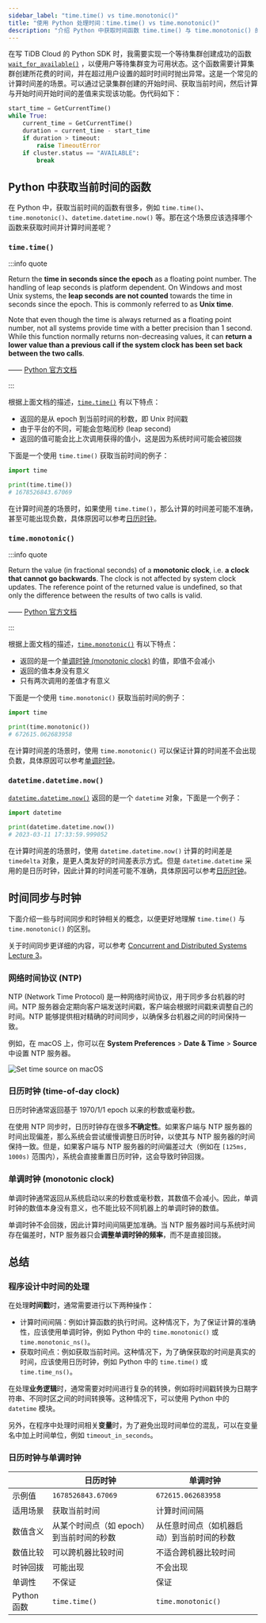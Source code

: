 ```yaml
---
sidebar_label: "time.time() vs time.monotonic()"
title: "使用 Python 处理时间：time.time() vs time.monotonic()"
description: "介绍 Python 中获取时间函数 time.time() 与 time.monotonic() 的区别，以及时间同步与时钟的相关概念。"
---
```


在写 TiDB Cloud 的 Python SDK 时，我需要实现一个等待集群创建成功的函数 [`wait_for_available()`](https://github.com/Oreoxmt/tidbcloudy/blob/6ecac49ce60e47872b573f3619b7097a5c18f5c0/tidbcloudy/cluster.py#L56-L70)
，以便用户等待集群变为可用状态。这个函数需要计算集群创建所花费的时间，并在超过用户设置的超时时间时抛出异常。这是一个常见的计算时间差的场景。可以通过记录集群创建的开始时间、获取当前时间，然后计算与开始时间开始时间的差值来实现该功能。伪代码如下：

```python
start_time = GetCurrentTime()
while True:
    current_time = GetCurrentTime()
    duration = current_time - start_time
    if duration > timeout:
        raise TimeoutError
    if cluster.status == "AVAILABLE":
        break
```

<!--truncate-->

## Python 中获取当前时间的函数

在 Python 中，获取当前时间的函数有很多，例如 `time.time()`、`time.monotonic()`、`datetime.datetime.now()` 等。那在这个场景应该选择哪个函数来获取时间并计算时间差呢？

### `time.time()`

:::info quote

Return the **time in seconds since the epoch** as a floating point number. The handling of leap seconds is platform dependent. On Windows and most Unix systems, the **leap seconds are not counted** towards the time in seconds since the epoch. This is commonly referred to as **Unix time**.

Note that even though the time is always returned as a floating point number, not all systems provide time with a better precision than 1 second. While this function normally returns non-decreasing values, it can **return a lower value than a previous call if the system clock has been set back between the two calls**.

—— [Python 官方文档](https://docs.python.org/3/library/time.html#time.time)

:::

根据上面文档的描述，[`time.time()`](https://docs.python.org/3/library/time.html#time.time) 有以下特点：

- 返回的是从 epoch 到当前时间的秒数，即 Unix 时间戳
- 由于平台的不同，可能会忽略闰秒 (leap second)
- 返回的值可能会比上次调用获得的值小，这是因为系统时间可能会被回拨

下面是一个使用 `time.time()` 获取当前时间的例子：

```python
import time

print(time.time())
# 1678526843.67069
```

<codapi-snippet sandbox="python" editor="basic" init-delay="500">
</codapi-snippet>

在计算时间差的场景时，如果使用 `time.time()`，那么计算的时间差可能不准确，甚至可能出现负数，具体原因可以参考[日历时钟](#日历时钟-time-of-day-clock)。

### `time.monotonic()`

:::info quote

Return the value (in fractional seconds) of a **monotonic clock**, i.e. **a clock that cannot go backwards**. The clock is not affected by system clock updates. The reference point of the returned value is undefined, so that only the difference between the results of two calls is valid.

—— [Python 官方文档](https://docs.python.org/3/library/time.html#time.monotonic)

:::

根据上面文档的描述，[`time.monotonic()`](https://docs.python.org/3/library/time.html#time.monotonic) 有以下特点：

- 返回的是一个[单调时钟 (monotonic clock)](#单调时钟-monotonic-clock) 的值，即值不会减小
- 返回的值本身没有意义
- 只有两次调用的差值才有意义

下面是一个使用 `time.monotonic()` 获取当前时间的例子：

```python
import time

print(time.monotonic())
# 672615.062683958
```

<codapi-snippet sandbox="python" editor="basic" init-delay="500">
</codapi-snippet>

在计算时间差的场景时，使用 `time.monotonic()` 可以保证计算的时间差不会出现负数，具体原因可以参考[单调时钟](#单调时钟-monotonic-clock)。

### `datetime.datetime.now()`

[`datetime.datetime.now()`](https://docs.python.org/3/library/datetime.html#datetime.datetime.now) 返回的是一个 `datetime` 对象，下面是一个例子：

```python
import datetime

print(datetime.datetime.now())
# 2023-03-11 17:33:59.999052
```

<codapi-snippet sandbox="python" editor="basic" init-delay="500">
</codapi-snippet>

在计算时间差的场景时，使用 `datetime.datetime.now()` 计算的时间差是 `timedelta` 对象，是更人类友好的时间差表示方式。但是 `datetime.datetime` 采用的是日历时钟，因此计算的时间差可能不准确，具体原因可以参考[日历时钟](#日历时钟-time-of-day-clock)。

## 时间同步与时钟

下面介绍一些与时间同步和时钟相关的概念，以便更好地理解 `time.time()` 与 `time.monotonic()` 的区别。

关于时间同步更详细的内容，可以参考 [Concurrent and Distributed Systems Lecture 3](https://www.cl.cam.ac.uk/teaching/2122/ConcDisSys/)。

### 网络时间协议 (NTP)

NTP (Network Time Protocol) 是一种网络时间协议，用于同步多台机器的时间。NTP 服务器会定期向客户端发送时间戳，客户端会根据时间戳来调整自己的时间。NTP 能够提供相对精确的时间同步，以确保多台机器之间的时间保持一致。

例如，在 macOS 上，你可以在 **System Preferences** > **Date & Time** > **Source** 中设置 NTP 服务器。

![Set time source on macOS](/img/macos-set-time-source.png)

### 日历时钟 (time-of-day clock)

日历时钟通常返回基于 1970/1/1 epoch 以来的秒数或毫秒数。

在使用 NTP 同步时，日历时钟存在很多**不确定性**。如果客户端与 NTP 服务器的时间出现偏差，那么系统会尝试缓慢调整日历时钟，以使其与 NTP 服务器的时间保持一致。但是，如果客户端与 NTP 服务器的时间偏差过大（例如在 `[125ms, 1000s)` 范围内），系统会直接重置日历时钟，这会导致时钟回拨。

### 单调时钟 (monotonic clock)

单调时钟通常返回从系统启动以来的秒数或毫秒数，其数值不会减小。因此，单调时钟的数值本身没有意义，也不能比较不同机器上的单调时钟的数值。

单调时钟不会回拨，因此计算时间间隔更加准确。当 NTP 服务器时间与系统时间存在偏差时，NTP 服务器只会**调整单调时钟的频率**，而不是直接回拨。

## 总结

### 程序设计中时间的处理

在处理**时间戳**时，通常需要进行以下两种操作：

- 计算时间间隔：例如计算函数的执行时间。这种情况下，为了保证计算的准确性，应该使用单调时钟，例如 Python 中的 `time.monotonic()` 或 `time.monotonic_ns()`。
- 获取时间点：例如获取当前时间。这种情况下，为了确保获取的时间是真实的时间，应该使用日历时钟，例如 Python 中的 `time.time()` 或 `time.time_ns()`。

在处理**业务逻辑**时，通常需要对时间进行复杂的转换，例如将时间戳转换为日期字符串、不同时区之间的时间转换等。这种情况下，可以使用 Python 中的 `datetime` 模块。

另外，在程序中处理时间相关**变量**时，为了避免出现时间单位的混乱，可以在变量名中加上时间单位，例如 `timeout_in_seconds`。

### 日历时钟与单调时钟

| | 日历时钟 | 单调时钟 |
| --- | --- | --- |
| 示例值 | `1678526843.67069` | `672615.062683958` |
| 适用场景 | 获取当前时间 | 计算时间间隔 |
| 数值含义 | 从某个时间点（如 epoch）到当前时间的秒数 | 从任意时间点（如机器启动）到当前时间的秒数 |
| 数值比较 | 可以跨机器比较时间 | 不适合跨机器比较时间 |
| 时钟回拨 | 可能出现 | 不会出现 |
| 单调性 | 不保证 | 保证 |
| Python 函数 | `time.time()` | `time.monotonic()` |
